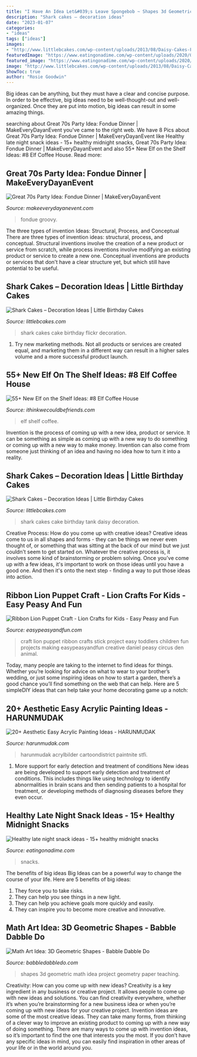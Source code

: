 ```yaml
---
title: "I Have An Idea Let&#039;s Leave Spongebob ~ Shapes 3d Geometric Math Idea Project Geometry Paper Teaching"
description: "Shark cakes – decoration ideas"
date: "2023-01-07"
categories:
- "ideas"
tags: ["ideas"]
images:
- "http://www.littlebcakes.com/wp-content/uploads/2013/08/Daisy-Cakes-From-Shark-Tank.jpg"
featuredImage: "https://www.eatingonadime.com/wp-content/uploads/2020/09/AF-Zucchini-Chips-set-5-Final-1.jpg"
featured_image: "https://www.eatingonadime.com/wp-content/uploads/2020/09/AF-Zucchini-Chips-set-5-Final-1.jpg"
image: "http://www.littlebcakes.com/wp-content/uploads/2013/08/Daisy-Cakes-From-Shark-Tank.jpg"
ShowToc: true
author: "Rosie Goodwin"
---
```



Big ideas can be anything, but they must have a clear and concise purpose. In order to be effective, big ideas need to be well-thought-out and well-organized. Once they are put into motion, big ideas can result in some amazing things.

	

		
searching about Great 70s Party Idea: Fondue Dinner | MakeEveryDayanEvent you've came to the right web. We have 8 Pics about Great 70s Party Idea: Fondue Dinner | MakeEveryDayanEvent like Healthy late night snack ideas - 15+ healthy midnight snacks, Great 70s Party Idea: Fondue Dinner | MakeEveryDayanEvent and also 55+ New Elf on the Shelf Ideas: #8 Elf Coffee House. Read more:
		
    
## Great 70s Party Idea: Fondue Dinner | MakeEveryDayanEvent

<img loading=lazy src="https://makeeverydayanevent.com/wp-content/uploads/2020/04/Fondue-Party-02.jpg" onerror="this.onerror=null;this.src='https://tse1.mm.bing.net/th?id=OIP.1fxCuvwMkllNnIf6x1FsswHaFN&amp;pid=15.1';" alt="Great 70s Party Idea: Fondue Dinner | MakeEveryDayanEvent">

_Source: makeeverydayanevent.com_

>fondue groovy. 

	

The three types of invention Ideas: Structural, Process, and Conceptual
There are three types of invention ideas: structural, process, and conceptual. Structural inventions involve the creation of a new product or service from scratch, while process inventions involve modifying an existing product or service to create a new one. Conceptual inventions are products or services that don't have a clear structure yet, but which still have potential to be useful.

    
## Shark Cakes – Decoration Ideas | Little Birthday Cakes

<img loading=lazy src="http://www.littlebcakes.com/wp-content/uploads/2013/08/Shark-Cakes-Photos.jpg" onerror="this.onerror=null;this.src='https://tse3.mm.bing.net/th?id=OIP.0E91hdJYmEKgnc7k5lOQBQHaFj&amp;pid=15.1';" alt="Shark Cakes – Decoration Ideas | Little Birthday Cakes">

_Source: littlebcakes.com_

>shark cakes cake birthday flickr decoration. 

	

1. Try new marketing methods. Not all products or services are created equal, and marketing them in a different way can result in a higher sales volume and a more successful product launch.

    
## 55+ New Elf On The Shelf Ideas: #8 Elf Coffee House

<img loading=lazy src="https://www.ithinkwecouldbefriends.com/wp-content/uploads/2017/10/35-New-Elf-on-the-Shelf-Ideas-Elf-Coffee.jpg" onerror="this.onerror=null;this.src='https://tse1.mm.bing.net/th?id=OIP.XnpIwAS_Y1qMmpI5csE_jwHaEW&amp;pid=15.1';" alt="55+ New Elf on the Shelf Ideas: #8 Elf Coffee House">

_Source: ithinkwecouldbefriends.com_

>elf shelf coffee. 

	

Invention is the process of coming up with a new idea, product or service. It can be something as simple as coming up with a new way to do something or coming up with a new way to make money. Invention can also come from someone just thinking of an idea and having no idea how to turn it into a reality.

    
## Shark Cakes – Decoration Ideas | Little Birthday Cakes

<img loading=lazy src="http://www.littlebcakes.com/wp-content/uploads/2013/08/Daisy-Cakes-From-Shark-Tank.jpg" onerror="this.onerror=null;this.src='https://tse4.mm.bing.net/th?id=OIP.sGWDAUdXKojkDHmeiGxjQwHaFj&amp;pid=15.1';" alt="Shark Cakes – Decoration Ideas | Little Birthday Cakes">

_Source: littlebcakes.com_

>shark cakes cake birthday tank daisy decoration. 

	

Creative Process: How do you come up with creative ideas?
Creative ideas come to us in all shapes and forms - they can be things we never even thought of, or something that was sitting at the back of our mind but we just couldn't seem to get started on.
Whatever the creative process is, it involves some kind of brainstorming or problem solving. Once you've come up with a few ideas, it's important to work on those ideas until you have a good one. And then it's onto the next step - finding a way to put those ideas into action.

    
## Ribbon Lion Puppet Craft - Lion Crafts For Kids - Easy Peasy And Fun

<img loading=lazy src="http://www.easypeasyandfun.com/wp-content/uploads/2016/06/Ribbon-Lion-Puppet-Craft.jpg" onerror="this.onerror=null;this.src='https://tse3.mm.bing.net/th?id=OIP.Xj-kZqL-KIMjv7p7ViFvbgHaLo&amp;pid=15.1';" alt="Ribbon Lion Puppet Craft - Lion Crafts for Kids - Easy Peasy and Fun">

_Source: easypeasyandfun.com_

>craft lion puppet ribbon crafts stick project easy toddlers children fun projects making easypeasyandfun creative daniel peasy circus den animal. 

	

Today, many people are taking to the internet to find ideas for things. Whether you’re looking for advice on what to wear to your brother’s wedding, or just some inspiring ideas on how to start a garden, there’s a good chance you’ll find something on the web that can help. Here are 5 simpleDIY ideas that can help take your home decorating game up a notch: 

    
## 20+ Aesthetic Easy Acrylic Painting Ideas - HARUNMUDAK

<img loading=lazy src="https://www.harunmudak.com/wp-content/uploads/2020/03/Easy-Acrylic-Painting-Ideas-for-Beginners15.jpg" onerror="this.onerror=null;this.src='https://tse1.mm.bing.net/th?id=OIP.uJFg62i187npVSim3fz4AAHaJU&amp;pid=15.1';" alt="20+ Aesthetic Easy Acrylic Painting Ideas - HARUNMUDAK">

_Source: harunmudak.com_

>harunmudak acrylbilder cartoondistrict paintnite stfi. 

	

1) More support for early detection and treatment of conditions
New ideas are being developed to support early detection and treatment of conditions. This includes things like using technology to identify abnormalities in brain scans and then sending patients to a hospital for treatment, or developing methods of diagnosing diseases before they even occur.

    
## Healthy Late Night Snack Ideas - 15+ Healthy Midnight Snacks

<img loading=lazy src="https://www.eatingonadime.com/wp-content/uploads/2020/09/AF-Zucchini-Chips-set-5-Final-1.jpg" onerror="this.onerror=null;this.src='https://tse4.mm.bing.net/th?id=OIP.CzPUd4cPgN53k1k4Q2heZgHaLH&amp;pid=15.1';" alt="Healthy late night snack ideas - 15+ healthy midnight snacks">

_Source: eatingonadime.com_

>snacks. 

	

The benefits of big ideas
Big Ideas can be a powerful way to change the course of your life. Here are 5 benefits of big ideas:
1. They force you to take risks.
2. They can help you see things in a new light.
3. They can help you achieve goals more quickly and easily.
4. They can inspire you to become more creative and innovative.

    
## Math Art Idea: 3D Geometric Shapes - Babble Dabble Do

<img loading=lazy src="https://cdn.babbledabbledo.com/wp-content/uploads/2017/11/3D-Paper-Shapes-BABBLE-DABBLE-DO-FI.jpg" onerror="this.onerror=null;this.src='https://tse3.mm.bing.net/th?id=OIP.XMwlv67NCOg-6upSqemMqQHaEt&amp;pid=15.1';" alt="Math Art Idea: 3D Geometric Shapes - Babble Dabble Do">

_Source: babbledabbledo.com_

>shapes 3d geometric math idea project geometry paper teaching. 

	

Creativity: How can you come up with new ideas?
Creativity is a key ingredient in any business or creative project. It allows people to come up with new ideas and solutions. You can find creativity everywhere, whether it’s when you’re brainstorming for a new business idea or when you’re coming up with new ideas for your creative project.
Invention ideas are some of the most creative ideas. They can take many forms, from thinking of a clever way to improve an existing product to coming up with a new way of doing something. There are many ways to come up with invention ideas, so it’s important to find the one that interests you the most. If you don’t have any specific ideas in mind, you can easily find inspiration in other areas of your life or in the world around you.

